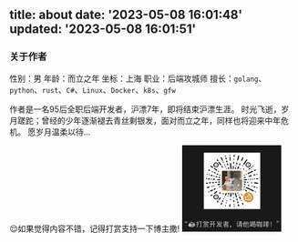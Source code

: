 title: about
date: '2023-05-08 16:01:48'
updated: '2023-05-08 16:01:51'
---
### 关于作者

性别：男
年龄：而立之年
坐标：上海
职业：后端攻城师
擅长：`golang`、`python`、`rust`、`C#`、`Linux`、`Docker`、`k8s`、`gfw`

作者是一名95后全职后端开发者，沪漂7年，即将结束沪漂生涯。
时光飞逝，岁月蹉跎；曾经的少年逐渐褪去青丝剩银发，面对而立之年，同样也将迎来中年危机。
愿岁月温柔以待...

😌如果觉得内容不错，记得打赏支持一下博主撒!
<img src="/images/wechat-donate.jpg" width="174" height="152" alt="☕️请他喝咖啡！" title="打赏">
